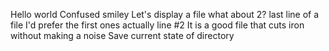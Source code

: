Hello world 
Confused smiley
Let's display a file 
what about 2?
last line of a file
I'd prefer the first ones actually
line #2
It is a good file that cuts iron without  making a noise
Save current state of directory 
